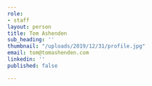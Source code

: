 ```yaml
---
role:
- staff
layout: person
title: Tom Ashenden
sub_heading: ''
thumbnail: "/uploads/2019/12/31/profile.jpg"
email: tom@tomashenden.com
linkedin: ''
published: false

---
```


